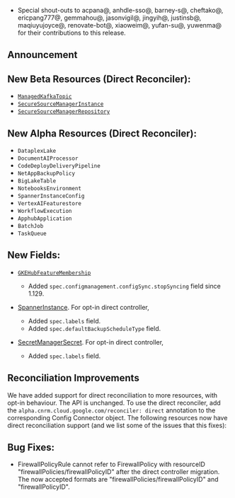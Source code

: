 * Special shout-outs to acpana@, anhdle-sso@, barney-s@, cheftako@, ericpang777@, gemmahou@, jasonvigil@, jingyih@, justinsb@, maqiuyujoyce@, renovate-bot@, xiaoweim@, yufan-su@, yuwenma@ for their contributions to this release.

## Announcement    

## New Beta Resources (Direct Reconciler):

* [`ManagedKafkaTopic`](https://cloud.google.com/config-connector/docs/reference/resource-docs/managedkafka/managedkafkatopic)
* [`SecureSourceManagerInstance`](https://cloud.google.com/config-connector/docs/reference/resource-docs/securesourcemanager/securesourcemanagerinstance.md)
* [`SecureSourceManagerRepository`](https://cloud.google.com/config-connector/docs/reference/resource-docs/securesourcemanager/securesourcemanagerrepository.md)

## New Alpha Resources (Direct Reconciler):

* `DataplexLake`
* `DocumentAIProcessor`
* `CodeDeployDeliveryPipeline`
* `NetAppBackupPolicy`
* `BigLakeTable`
* `NotebooksEnvironment`
* `SpannerInstanceConfig`
* `VertexAIFeaturestore`
* `WorkflowExecution`
* `ApphubApplication`
* `BatchJob`
* `TaskQueue`
 
## New Fields:

* [`GKEHubFeatureMembership`](https://cloud.google.com/config-connector/docs/reference/resource-docs/gkehub/gkehubfeaturemembership)

  * Added `spec.configmanagement.configSync.stopSyncing` field since 1.129.

* [SpannerInstance](https://cloud.google.com/config-connector/docs/reference/resource-docs/spanner/spannerinstance). For opt-in direct controller,
  * Added `spec.labels` field.
  * Added `spec.defaultBackupScheduleType` field.
* [SecretManagerSecret](https://cloud.google.com/config-connector/docs/reference/resource-docs/secretmanager/secretmanagersecret). For opt-in direct controller,
  * Added `spec.labels` field.

## Reconciliation Improvements

We have added support for direct reconciliation to more resources, with opt-in behaviour.  The API is unchanged. To use the direct reconciler, add the `alpha.cnrm.cloud.google.com/reconciler: direct` annotation to the corresponding Config Connector object.  The following resources now have direct reconciliation support (and we list some of the issues that this fixes):

## Bug Fixes:

* FirewallPolicyRule cannot refer to FirewallPolicy with resourceID "firewallPolicies/firewallPolicyID" after the direct controller migration. The now accepted formats are "firewallPolicies/firewallPolicyID" and "firewallPolicyID".
